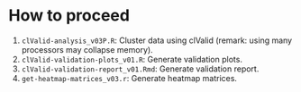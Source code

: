# How to proceed
1. ``clValid-analysis_v03P.R``: Cluster data using clValid (remark: using many processors may collapse memory).
2. ``clValid-validation-plots_v01.R``: Generate validation plots.
3. ``clValid-validation-report_v01.Rmd``: Generate validation report.
4. ``get-heatmap-matrices_v03.r``: Generate heatmap matrices.

